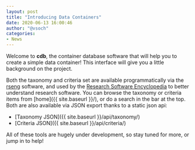 ```yaml
---
layout: post
title: "Introducing Data Containers"
date: 2020-06-13 16:00:46
author: "@vsoch"
categories:
- News
---
```


Welcome to <b>cdb</b>, the container database software that will help you to create a simple
data container! This interface will give you a little background on the project.

<!--more--> 

Both the taxonomy and criteria set are available programmatically via the <a href="https://github.com/rseng/rseng" target="_blank">rseng</a>
software, and used by the <a href="https://github.com/rseng/rse" target="_blank">Research Software Encyclopedia</a>
to better understand research software. You can browse the taxonomy or criteria items
from [home]({{ site.baseurl }}/), or do a search in the bar at the top. Both are
also available via JSON export thanks to a static json api:

 - [Taxonomy JSON]({{ site.baseurl }}/api/taxonomy/)
 - [Criteria JSON]({{ site.baseurl }}/api/criteria/)

All of these tools are hugely under development, so stay tuned for more, or jump in to help!
